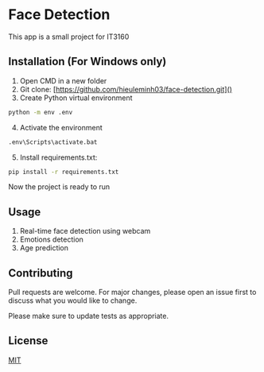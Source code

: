 # Face Detection

This app is a small project for IT3160

## Installation (For Windows only)
1. Open CMD in a new folder
2. Git clone: [https://github.com/hieuleminh03/face-detection.git]()
3. Create Python virtual environment 

```bash
python -m env .env
```
4. Activate the environment
```bash
.env\Scripts\activate.bat
```
5. Install requirements.txt:
```bash
pip install -r requirements.txt
```
Now the project is ready to run

## Usage

1. Real-time face detection using webcam
2. Emotions detection
3. Age prediction

## Contributing

Pull requests are welcome. For major changes, please open an issue first
to discuss what you would like to change.

Please make sure to update tests as appropriate.

## License

[MIT](https://choosealicense.com/licenses/mit/)